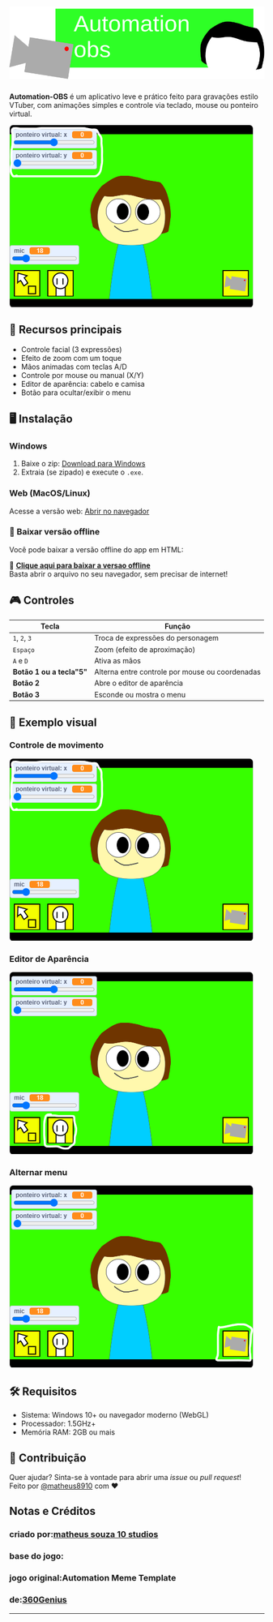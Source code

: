 # ![@matheus8910](logo.svg)

**Automation-OBS** é um aplicativo leve e prático feito para gravações estilo VTuber, com animações simples e controle via teclado, mouse ou ponteiro virtual.

![Preview](https://raw.githubusercontent.com/matheussouzadejesus10/automation-obs/refs/heads/main/Captura%20de%20tela%202025-06-14%20092949.png)

## 🚀 Recursos principais

- Controle facial (3 expressões)
- Efeito de zoom com um toque
- Mãos animadas com teclas A/D
- Controle por mouse ou manual (X/Y)
- Editor de aparência: cabelo e camisa
- Botão para ocultar/exibir o menu

## 🖥️ Instalação

### Windows
1. Baixe o zip: [Download para Windows](https://github.com/matheussouzadejesus10/automation-obs/releases/tag/app) <!-- substitua pelo link real -->
2. Extraia (se zipado) e execute o `.exe`.

### Web (MacOS/Linux)
Acesse a versão web: [Abrir no navegador](https://automation-obs-web.netlify.app/) <!-- substitua pelo link real -->

### 💾 Baixar versão offline

Você pode baixar a versão offline do app em HTML:

🔗 **[Clique aqui para baixar a versao offline](https://github.com/matheussouzadejesus10/automation-obs/raw/main/automation-obs-offline.zip
)**  
Basta abrir o arquivo no seu navegador, sem precisar de internet!


## 🎮 Controles

| Tecla | Função |
|-------|--------|
| `1`, `2`, `3` | Troca de expressões do personagem |
| `Espaço` | Zoom (efeito de aproximação) |
| `A` e `D` | Ativa as mãos |
| **Botão 1 ou a tecla"5"** | Alterna entre controle por mouse ou coordenadas |
| **Botão 2** | Abre o editor de aparência |
| **Botão 3** | Esconde ou mostra o menu |

## 🧪 Exemplo visual

### Controle de movimento
![Controle](https://raw.githubusercontent.com/matheussouzadejesus10/automation-obs/refs/heads/main/Captura%20de%20tela%202025-06-14%20092949.png)

### Editor de Aparência
![Editor](https://raw.githubusercontent.com/matheussouzadejesus10/automation-obs/refs/heads/main/Captura%20de%20tela%202025-06-14%200929493.png)

### Alternar menu
![Menu](https://raw.githubusercontent.com/matheussouzadejesus10/automation-obs/refs/heads/main/Captura%20de%20tela%202025-06-14%200929494.png)

## 🛠️ Requisitos

- Sistema: Windows 10+ ou navegador moderno (WebGL)
- Processador: 1.5GHz+
- Memória RAM: 2GB ou mais

## 📩 Contribuição

Quer ajudar? Sinta-se à vontade para abrir uma *issue* ou *pull request*!  
Feito por [@matheus8910](https://github.com/matheussouzadejesus10) com ❤️

## Notas e Créditos

### criado por:[matheus souza 10 studios](https://scratch.mit.edu/users/matheussouza19/)
### base do jogo:
### jogo original:Automation Meme Template
### de:[360Genius](https://scratch.mit.edu/users/360Genius/)
---
